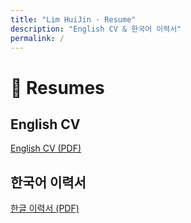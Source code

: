 ```yaml
---
title: "Lim HuiJin · Resume"
description: "English CV & 한국어 이력서"
permalink: /
---
```


# 📄 Resumes

## English CV

<object data="CV_LimHuiJin_HanaTana.pdf"
        type="application/pdf"
        width="100%" height="800">
  <a href="CV_LimHuiJin_HanaTana.pdf">English CV (PDF)</a>
</object>

## 한국어 이력서

<object data="임희진_이력서.pdf"
        type="application/pdf"
        width="100%" height="800">
  <a href="임희진_이력서.pdf">한글 이력서 (PDF)</a>
</object>
